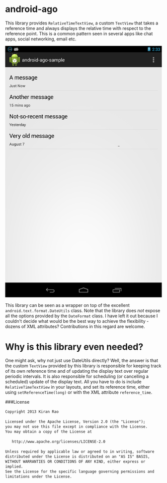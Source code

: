 android-ago
==========

This library provides `RelativeTimeTextView`, a custom `TextView` that takes a reference time and always displays the relative time with respect to the reference point. This is a common pattern seen in several apps like chat apps, social networking, email etc.

![Here is a screenshot from the sample app][1]

This library can be seen as a wrapper on top of the excellent `android.text.format.DateUtils` class. Note that the library does _not_ expose all the options provided by the `DateFormat` class. I have left it out because I couldn't decide what would be the best way to achieve the flexibility - dozens of XML attributes? Contributions in this regard are welcome.


Why is this library even needed?
======

One might ask, why not just use DateUtils directly? Well, the answer is that the custom `TextView` provided by this library is responsible for keeping track of its own reference time and of updating the display text over regular periodic intervals. It is also responsible for scheduling (or cancelling a scheduled) update of the display text. All you have to do is include `RelativeTimeTextView` in your layouts, and set its reference time, either using `setReferenceTime(long)` or with the XML attribute `reference_time`.



###License

 
	Copyright 2013 Kiran Rao

	Licensed under the Apache License, Version 2.0 (the "License");
	you may not use this file except in compliance with the License.
	You may obtain a copy of the License at

	   http://www.apache.org/licenses/LICENSE-2.0

	Unless required by applicable law or agreed to in writing, software
	distributed under the License is distributed on an "AS IS" BASIS,
	WITHOUT WARRANTIES OR CONDITIONS OF ANY KIND, either express or implied.
	See the License for the specific language governing permissions and
	limitations under the License.


  [1]: screenshots/android-ago-sample-screenshot.png "screenshot.png"


